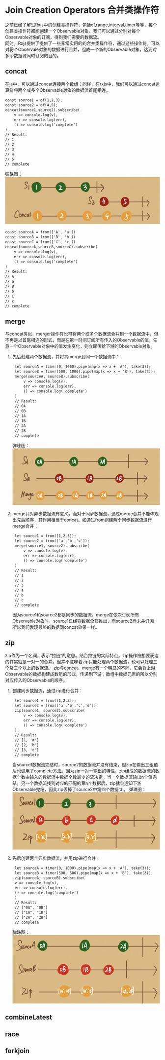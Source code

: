 # Join Creation Operators 合并类操作符
之前已经了解过Rxjs中的创建类操作符，包括of,range,interval,timer等等，每个创建类操作符都能创建一个Observable对象，我们可以通过分别对每个Observable对象的订阅，得到我们需要的数据流。       
同时，Rxjs提供了提供了一些非常实用的的合并类操作符，通过这些操作符，可以对将个Observale对象的数据进行合并，组成一个新的Observable对象，达到对多个数据源同时订阅的目的。

## concat
在js中，可以通过concat连接两个数组；同样，在rxjs中，我们可以通过concat运算符将两个或多个Observable对象的数据流首尾相连。

    const source1 = of(1,2,3);
    const source2 = of(4,5);
    concat(source1,source2).subscribe(
        v => console.log(v),
        err => console.log(err),
        () => console.log('complete')
    )
    // Result:
    // 1
    // 2
    // 3
    // 4
    // 5
    // complete
弹珠图：![concat Operators](../../assets/imgs/concat.jpg)


    const sourceA = from(['A', 'a'])
    const sourceB = from(['B', 'b'])
    const sourceC = from(['C', 'c'])
    concat(sourceA,sourceB,sourceC).subscribe(
        v => console.log(v),
        err => console.log(err),
        () => console.log('complete')
    )
    // Result:
    // A
    // a
    // B
    // b
    // C
    // c
    // complete

## merge
与concat类似，merger操作符也可将两个或多个数据流合并到一个数据流中，但不再是以首尾相连的形式，而是在第一时间订阅所有传入的Observable的值，任意一个Observable对象中的值发生变化，则立即传给下游的Observable对象。
1. 先后创建两个数据流，并将其merge到同一个数据流中：

        let sourceA = timer(0, 1000).pipe(map(x => x + 'A'), take(3));
        let sourceB = timer(500, 1000).pipe(map(x => x + 'B'), take(3));
        merge(sourceA, sourceB).subscribe(
            v => console.log(v),
            err => console.log(err),
            () => console.log('complete')
        )
        // Result:
        // 0A
        // 0B
        // 1A
        // 1B
        // 2A
        // 2B
        // complete
    弹珠图：![merge Operators](../../assets/imgs/merge.jpg)
2. merge只对异步数据流有意义，而对于同步数据流，通过merge合并不能体现出先后顺序，其作用相当于concat。如通过from创建两个同步数据流进行merge合并：

        let source1 = from([1,2,3]);
        let source2 = from(['a','b','c']);
        merge(source1, source2).subscribe(
            v => console.log(v),
            err => console.log(err),
            () => console.log('complete')
        )
        // Result:
        // 1
        // 2
        // 3
        // a
        // b
        // c
        // complete

    因为source1和source2都是同步的数据流，merge在依次订阅所有Observable对象时，source1已经将数据全部推出，而source2尚未并订阅，所以我们发现最终的数据同concat效果一样。

## zip
zip作为一个名词，表示“拉链”的意思。结合拉链的实际特点，zip操作符想要表达的其实就是一对一的合并。但并不意味着zip只能处理两个数据流，也可以处理三个及三个以上的数据流。
zip与concat、merge有一个明显的不同，它会将上游Observable的数据构建成数组的形式，传递到下游；数组中数据元素的所以分别对应传入的Observable的顺序。
1. 创建同步数据流，通过zip进行合并：

        let source1 = from([1,2,3]);
        let source2 = from(['a','b','c','d']);
        zip(source1, source2).subscribe(
            v => console.log(v),
            err => console.log(err),
            () => console.log('complete')
        )
        // Result:
        // [1, 'a']
        // [2, 'b']
        // [3, 'c']
        // complete
    当source1数据流完结时，source2的数据流并没有结束，但zip在输出三组值后也调用了complete方法。因为zip一对一输出的特性，zip组成的数据流的数据个数由输入的数据流中数据个数最少的流决定。当一个数据流输出n个值完结，另一个数据流找到对应的匹配的第n个数据后，zip就会通知下游Observable完结，因此zip丢掉了source2中第四个数据‘d’。
    弹珠图：![merge Operators](../../assets/imgs/zip1.jpg)

2. 先后创建两个异步数据流，并用zip进行合并：

        let sourceA = timer(0, 1000).pipe(map(x => x + 'A'), take(3));
        let sourceB = timer(500, 500).pipe(map(x => x + 'B'), take(3));
        zip(sourceA, sourceB).subscribe(
        v => console.log(v),
        err => console.log(err),
        () => console.log('complete')
        )
        // Result:
        // ["0A", "0B"]
        // ["1A", "1B"]
        // ["2A", "2B"]
        // complete
    弹珠图：![merge Operators](../../assets/imgs/zip2.jpg)


## combineLatest
## race
## forkjoin